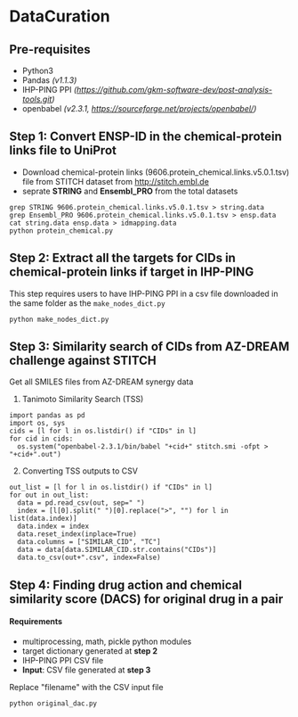 # DataCuration

## Pre-requisites
* Python3
* Pandas *(v1.1.3)*
* IHP-PING PPI *(https://github.com/gkm-software-dev/post-analysis-tools.git)*
* openbabel *(v2.3.1, https://sourceforge.net/projects/openbabel/)*

## Step 1: Convert ENSP-ID in the chemical-protein links file to UniProt

* Download chemical-protein links (9606.protein_chemical.links.v5.0.1.tsv) file from STITCH dataset from http://stitch.embl.de
* seprate **STRING** and **Ensembl_PRO** from the total datasets

```
grep STRING 9606.protein_chemical.links.v5.0.1.tsv > string.data
grep Ensembl_PRO 9606.protein_chemical.links.v5.0.1.tsv > ensp.data
cat string.data ensp.data > idmapping.data
python protein_chemical.py
```
## Step 2: Extract all the targets for CIDs in chemical-protein links if target in IHP-PING
This step requires users to have IHP-PING PPI in a csv file downloaded in the same folder as the `make_nodes_dict.py`
```
python make_nodes_dict.py
```
## Step 3: Similarity search of CIDs from AZ-DREAM challenge against STITCH
Get all SMILES files from AZ-DREAM synergy data

1. Tanimoto Similarity Search (TSS)
```
import pandas as pd
import os, sys
cids = [l for l in os.listdir() if "CIDs" in l]
for cid in cids:
  os.system("openbabel-2.3.1/bin/babel "+cid+" stitch.smi -ofpt > "+cid+".out")
 ```
 2. Converting TSS outputs to CSV

```
out_list = [l for l in os.listdir() if "CIDs" in l]
for out in out_list:
  data = pd.read_csv(out, sep=" ")
  index = [l[0].split(" ")[0].replace(">", "") for l in list(data.index)]
  data.index = index
  data.reset_index(inplace=True)
  data.columns = ["SIMILAR_CID", "TC"]
  data = data[data.SIMILAR_CID.str.contains("CIDs")]
  data.to_csv(out+".csv", index=False)
 ```
## Step 4: Finding drug action and chemical similarity score (DACS) for original drug in a pair
#### Requirements 
* multiprocessing, math, pickle python modules
* target dictionary generated at **step 2**
* IHP-PING PPI CSV file
* __Input__: CSV file generated at **step 3**

Replace "filename" with the CSV input file

```
python original_dac.py
```
